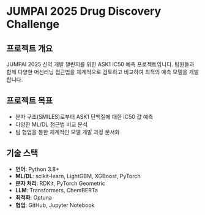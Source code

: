 # JUMPAI 2025 Drug Discovery Challenge

## 프로젝트 개요
JUMPAI 2025 신약 개발 챌린지를 위한 ASK1 IC50 예측 프로젝트입니다. 팀원들과 함께 다양한 머신러닝 접근법을 체계적으로 검토하고 비교하여 최적의 예측 모델을 개발합니다.

## **프로젝트 목표**
- 분자 구조(SMILES)로부터 ASK1 단백질에 대한 IC50 값 예측
- 다양한 ML/DL 접근법 비교 분석
- 팀 협업을 통한 체계적인 모델 개발 과정 문서화

## **기술 스택**
- **언어**: Python 3.8+
- **ML/DL**: scikit-learn, LightGBM, XGBoost, PyTorch
- **분자 처리**: RDKit, PyTorch Geometric
- **LLM**: Transformers, ChemBERTa
- **최적화**: Optuna
- **협업**: GitHub, Jupyter Notebook
